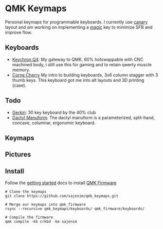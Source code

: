 # QMK Keymaps

Personal keymaps for programmable keyboards. I currently use [canary](https://github.com/Apsu/Canary) layout and am working on implementing a [magic](https://github.com/Ikcelaks/keyboard_layouts/blob/main/magic_sturdy/magic_sturdy.md) key to minimize SFB and improve flow.

## Keyboards
- [Keychron Q4](https://www.keychron.com/products/keychron-q4-qmk-via-custom-mechanical-keyboard):
My gateway to QMK, 60% hotswappable with CNC machined body, i still use this for gaming and to retain qwerty muscle memory.
- [Corne Cherry](https://github.com/foostan/crkbd)
My intro to building keyboards, 3x6 column stagger with 3 thumb keys. This keyboard got me into alt layouts and 3D printing (case).

## Todo
- [Gerkin](https://www.40percent.club/2016/11/gherkin.html):
30 key keyboard by the 40% club
- [Dactyl Manuform](https://github.com/abstracthat/dactyl-manuform):
The dactyl manuform is a parameterized, split-hand, concave, columnar, ergonomic keyboard.

## Keymaps

## Pictures

## Install
Follow the [getting started](https://docs.qmk.fm/#/newbs_getting_started) docs to install [QMK Firmware](https://docs.qmk.fm/#/)

    # Clone the keymaps
    git clone https://github.com/sajenim/qmk_keymaps.git
    
    # Merge our keymaps into qmk_firmware
    rsync --recursive qmk_keymaps/keyboards/ qmk_firmware/keyboards/

    # Compile the firmware
    qmk compile -kb crkbd -km sajenim
